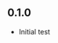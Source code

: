 <!-- https://developers.home-assistant.io/docs/add-ons/presentation#keeping-a-changelog -->

## 0.1.0

- Initial test
